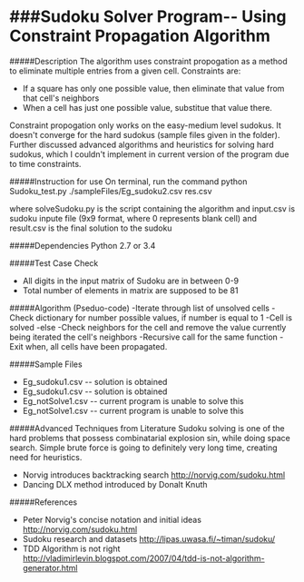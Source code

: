 ###Sudoku Solver Program-- Using Constraint Propagation Algorithm
=======================================================================

#####Description
The algorithm uses constraint propogation as a method to eliminate multiple entries from a given cell. Constraints are:
- If a square has only one possible value, then eliminate that value from that cell's neighbors
- When a cell has just one possible value, substitue that value there.

Constraint propogation only works on the easy-medium level sudokus. It doesn't converge for the hard sudokus (sample files given in the folder). Further discussed advanced algorithms and heuristics for solving hard sudokus, which I couldn't implement in current version of the program due to time constraints.

#####Instruction for use
On terminal, run the command
python Sudoku_test.py ./sampleFiles/Eg_sudoku2.csv res.csv

where solveSudoku.py is the script containing the algorithm and input.csv is sudoku inpute file (9x9 format, where 0 represents blank cell) and result.csv is the final solution to the sudoku

#####Dependencies
Python 2.7 or 3.4

#####Test Case Check
- All digits in the input matrix of Sudoku are in between 0-9
- Total number of elements in matrix are supposed to be 81


#####Algorithm (Pseduo-code)
-Iterate through list of unsolved cells
-Check dictionary for number possible values, if number is equal to 1
-Cell is solved
-else
-Check neighbors for the cell and remove the value currently being iterated the cell's neighbors
-Recursive call for the same function
-Exit when, all cells have been propagated.



#####Sample Files
- Eg_sudoku1.csv -- solution is obtained
- Eg_sudoku1.csv -- solution is obtained
- Eg_notSolve1.csv -- current program is unable to solve this
- Eg_notSolve1.csv -- current program is unable to solve this

#####Advanced Techniques from Literature
Sudoku solving is one of the hard problems that possess combinatarial explosion sin, while doing space search. Simple brute force is going to definitely very long time, creating need for heuristics.
- Norvig introduces backtracking search <http://norvig.com/sudoku.html>
- Dancing DLX method introduced by Donalt Knuth


#####References
- Peter Norvig's concise notation and initial ideas http://norvig.com/sudoku.html
- Sudoku research and datasets http://lipas.uwasa.fi/~timan/sudoku/
- TDD Algorithm is not right http://vladimirlevin.blogspot.com/2007/04/tdd-is-not-algorithm-generator.html
